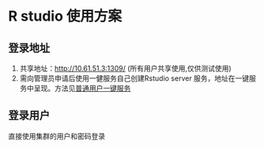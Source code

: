 # R studio 使用方案
## 登录地址

1. 共享地址：http://10.61.51.3:1309/ (所有用户共享使用,仅供测试使用)
2. 需向管理员申请后使用一健服务自己创建Rstudio server 服务，地址在一键服务中呈现。方法见[普通用户一键服务](/en/服务使用/普通用户一键服务)

## 登录用户
直接使用集群的用户和密码登录


